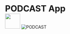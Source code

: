<h1 style="margin: 0 auto;">PODCAST <span>App</span> </h1>
<a href="/"><img src="https://pngimage.net/wp-content/uploads/2018/06/кнопка-перейти-png-4.png" width="50px" alt=""></a>
<img src="https://podfm.ru/app/uploads/2019/05/spreaker-logo-1000x562.png" alt="PODCAST">

